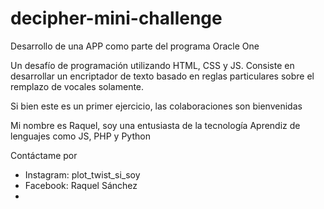 # decipher-mini-challenge
Desarrollo de una APP como parte del programa Oracle One

Un desafío de programación utilizando HTML, CSS y JS. 
Consiste en desarrollar un encriptador de texto basado 
en reglas particulares sobre el remplazo de vocales solamente.

Si bien este es un primer ejercicio, las colaboraciones son bienvenidas

Mi nombre es Raquel, soy una entusiasta de la tecnología
Aprendiz de lenguajes como JS, PHP y Python

 Contáctame por
* Instagram: plot_twist_si_soy
* Facebook: Raquel Sánchez
* 
